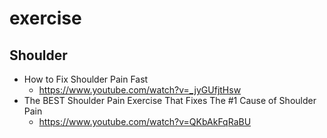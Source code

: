 # exercise
## Shoulder
* How to Fix Shoulder Pain Fast
  * https://www.youtube.com/watch?v=_jyGUfjtHsw
* The BEST Shoulder Pain Exercise That Fixes The #1 Cause of Shoulder Pain
  * https://www.youtube.com/watch?v=QKbAkFqRaBU
